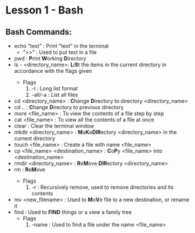 # Lesson 1 - Bash

## Bash Commands:
- echo "text" : Print "text" in the terminal
  - ">>" : Used to put text in a file
- pwd : **P**rint **W**orking **D**irectory
- ls -<flag> <directory_name>: **L**i**S**t the items in the current directory in accordance with the flags given
  - Flags
    1. -l : Long list format
    2. -all/-a : List all files
- cd <directory_name> : **C**hange **D**irectory to directory <directory_name>
- cd .. : **C**hange **D**irectory to previous directory
- more <file_name> : To view the contents of a file step by step
- cat <file_name> : To view all the contents of a file at once
- clear : Clear the terminal window
- mkdir <directory_name> : **M**a**K**e**DIR**ectory <directory_name> in the current directory
- touch <file_name> : Create a file with name <file_name>
- cp <file_name> <destination_name> : **C**o**P**y <file_name> into <destination_name>
- rmdir <directory_name> : **R**e**M**ove **DIR**ectory <directory_name>
- rm <filename> : **R**e**M**ove <filename>
  - Flags
    1. -r : Recursively remove, used to remove directories and its contents
- mv <filename> <new_filename> : Used to **M**o**V**e file to a new destination, or rename it
- find : Used to **FIND** things or a view a family tree
  - Flags
    1. -name : Used to find a file under the name <file_name>